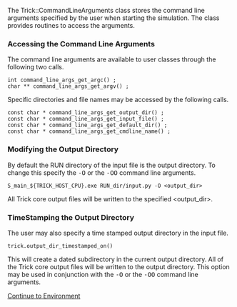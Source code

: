 
The Trick::CommandLineArguments class stores the command line arguments specified
by the user when starting the simulation.  The class provides routines to
access the arguments.

### Accessing the Command Line Arguments

The command line arguments are available to user classes through the following two calls.

```
int command_line_args_get_argc() ;
char ** command_line_args_get_argv() ;
```

Specific directories and file names may be accessed by the following calls.

```
const char * command_line_args_get_output_dir() ;
const char * command_line_args_get_input_file() ;
const char * command_line_args_get_default_dir() ;
const char * command_line_args_get_cmdline_name() ;
```

### Modifying the Output Directory

By default the RUN directory of the input file is the output directory.  To change this
specify the <tt>-O</tt> or the <tt>-OO</tt> command line arguments.

```
S_main_${TRICK_HOST_CPU}.exe RUN_dir/input.py -O <output_dir>
```

All Trick core output files will be written to the specified <output_dir>.

### TimeStamping the Output Directory

The user may also specify a time stamped output directory in the input file.

```
trick.output_dir_timestamped_on()
```

This will create a dated subdirectory in the current output directory.  All of the Trick
core output files will be written to the output directory.  This option may be used in
conjunction with the <tt>-O</tt> or the <tt>-OO</tt> command line arguments.

[Continue to Environment](Environment)
